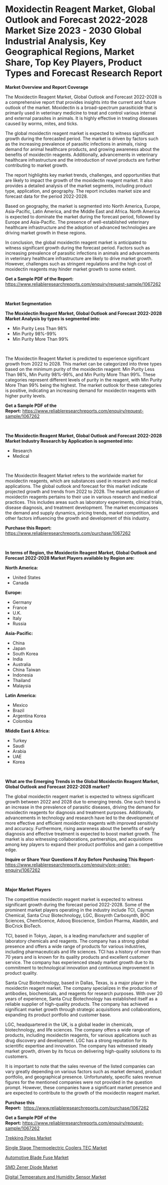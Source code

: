 <p><h1>Moxidectin Reagent Market, Global Outlook and Forecast 2022-2028 Market Size 2023 - 2030 Global Industrial Analysis, Key Geographical Regions, Market Share, Top Key Players, Product Types and Forecast Research Report</h1></p><p><strong>Market Overview and Report Coverage</strong></p>
<p><p>The Moxidectin Reagent Market, Global Outlook and Forecast 2022-2028 is a comprehensive report that provides insights into the current and future outlook of the market. Moxidectin is a broad-spectrum parasiticide that is primarily used in veterinary medicine to treat and control various internal and external parasites in animals. It is highly effective in treating diseases caused by worms, mites, and ticks.</p><p>The global moxidectin reagent market is expected to witness significant growth during the forecasted period. The market is driven by factors such as the increasing prevalence of parasitic infections in animals, rising demand for animal healthcare products, and growing awareness about the benefits of moxidectin reagents. Additionally, advancements in veterinary healthcare infrastructure and the introduction of novel products are further contributing to market growth.</p><p>The report highlights key market trends, challenges, and opportunities that are likely to impact the growth of the moxidectin reagent market. It also provides a detailed analysis of the market segments, including product type, application, and geography. The report includes market size and forecast data for the period 2022-2028.</p><p>Based on geography, the market is segmented into North America, Europe, Asia-Pacific, Latin America, and the Middle East and Africa. North America is expected to dominate the market during the forecast period, followed by Europe and Asia-Pacific. The presence of well-established veterinary healthcare infrastructure and the adoption of advanced technologies are driving market growth in these regions.</p><p>In conclusion, the global moxidectin reagent market is anticipated to witness significant growth during the forecast period. Factors such as increasing prevalence of parasitic infections in animals and advancements in veterinary healthcare infrastructure are likely to drive market growth. However, challenges such as stringent regulations and the high cost of moxidectin reagents may hinder market growth to some extent.</p></p>
<p><strong>Get a Sample PDF of the Report:</strong> <a href="https://www.reliableresearchreports.com/enquiry/request-sample/1067262">https://www.reliableresearchreports.com/enquiry/request-sample/1067262</a></p>
<p>&nbsp;</p>
<p><strong>Market Segmentation</strong></p>
<p><strong>The Moxidectin Reagent Market, Global Outlook and Forecast 2022-2028 Market Analysis by types is segmented into:</strong></p>
<p><ul><li>Min Purity Less Than 98%</li><li>Min Purity 98%-99%</li><li>Min Purity More Than 99%</li></ul></p>
<p>&nbsp;</p>
<p><p>The Moxidectin Reagent Market is predicted to experience significant growth from 2022 to 2028. This market can be categorized into three types based on the minimum purity of the moxidectin reagent: Min Purity Less Than 98%, Min Purity 98%-99%, and Min Purity More Than 99%. These categories represent different levels of purity in the reagent, with Min Purity More Than 99% being the highest. The market outlook for these categories is positive, indicating an increasing demand for moxidectin reagents with higher purity levels.</p></p>
<p><strong>Get a Sample PDF of the Report:</strong>&nbsp;<a href="https://www.reliableresearchreports.com/enquiry/request-sample/1067262">https://www.reliableresearchreports.com/enquiry/request-sample/1067262</a></p>
<p>&nbsp;</p>
<p><strong>The Moxidectin Reagent Market, Global Outlook and Forecast 2022-2028 Market Industry Research by Application is segmented into:</strong></p>
<p><ul><li>Research</li><li>Medical</li></ul></p>
<p>&nbsp;</p>
<p><p>The Moxidectin Reagent Market refers to the worldwide market for moxidectin reagents, which are substances used in research and medical applications. The global outlook and forecast for this market indicate projected growth and trends from 2022 to 2028. The market application of moxidectin reagents pertains to their use in various research and medical practices. This includes areas such as laboratory experiments, clinical trials, disease diagnosis, and treatment development. The market encompasses the demand and supply dynamics, pricing trends, market competition, and other factors influencing the growth and development of this industry.</p></p>
<p><strong>Purchase this Report:</strong>&nbsp; <a href="https://www.reliableresearchreports.com/purchase/1067262">https://www.reliableresearchreports.com/purchase/1067262</a></p>
<p>&nbsp;</p>
<p><strong>In terms of Region, the Moxidectin Reagent Market, Global Outlook and Forecast 2022-2028 Market Players available by Region are:</strong></p>
<p>
    <p> <strong> North America: </strong>
        <ul>
            <li>United States</li>
            <li>Canada</li>
        </ul>
        </p> 
    <p> <strong> Europe: </strong>
        <ul>
            <li>Germany</li>
            <li>France</li>
            <li>U.K.</li>
            <li>Italy</li>
            <li>Russia</li>
        </ul>
        </p> 
    <p> <strong> Asia-Pacific: </strong>
        <ul>
            <li>China</li>
            <li>Japan</li>
            <li>South Korea</li>
            <li>India</li>
            <li>Australia</li>
            <li>China Taiwan</li>
            <li>Indonesia</li>
            <li>Thailand</li>
            <li>Malaysia</li>
        </ul>
        </p> 
    <p> <strong> Latin America: </strong>
        <ul>
            <li>Mexico</li>
            <li>Brazil</li>
            <li>Argentina Korea</li>
            <li>Colombia</li>
        </ul>
        </p> 
    <p> <strong> Middle East & Africa: </strong>
        <ul>
            <li>Turkey</li>
            <li>Saudi</li>
            <li>Arabia</li>
            <li>UAE</li>
            <li>Korea</li>
        </ul>
    </p>
    </p>
<p>&nbsp;</p>
<p><strong>What are the Emerging Trends in the Global Moxidectin Reagent Market, Global Outlook and Forecast 2022-2028 market?</strong></p>
<p><p>The global moxidectin reagent market is expected to witness significant growth between 2022 and 2028 due to emerging trends. One such trend is an increase in the prevalence of parasitic diseases, driving the demand for moxidectin reagents for diagnosis and treatment purposes. Additionally, advancements in technology and research have led to the development of more effective and efficient moxidectin reagents with improved sensitivity and accuracy. Furthermore, rising awareness about the benefits of early diagnosis and effective treatment is expected to boost market growth. The market is also witnessing collaborations, partnerships, and acquisitions among key players to expand their product portfolios and gain a competitive edge.</p></p>
<p><strong>Inquire or Share Your Questions If Any Before Purchasing This Report</strong>- <a href="https://www.reliableresearchreports.com/enquiry/pre-order-enquiry/1067262">https://www.reliableresearchreports.com/enquiry/pre-order-enquiry/1067262</a></p>
<p>&nbsp;</p>
<p><strong>Major Market Players</strong></p>
<p><p>The competitive moxidectin reagent market is expected to witness significant growth during the forecast period 2022-2028. Some of the prominent market players operating in the industry include TCI, Cayman Chemical, Santa Cruz Biotechnology, LGC, Biosynth Carbosynth, BOC Sciences, ChemScence, Adooq Bioscience, SimSon Pharma, Aladdin, and BioCrick BioTech.</p><p>TCI, based in Tokyo, Japan, is a leading manufacturer and supplier of laboratory chemicals and reagents. The company has a strong global presence and offers a wide range of products for various industries, including pharmaceuticals and life sciences. TCI has a history of more than 70 years and is known for its quality products and excellent customer service. The company has experienced steady market growth due to its commitment to technological innovation and continuous improvement in product quality.</p><p>Santa Cruz Biotechnology, based in Dallas, Texas, is a major player in the moxidectin reagent market. The company specializes in the production of antibodies, biochemicals, and reagents for research purposes. With over 20 years of experience, Santa Cruz Biotechnology has established itself as a reliable supplier of high-quality products. The company has achieved significant market growth through strategic acquisitions and collaborations, expanding its product portfolio and customer base.</p><p>LGC, headquartered in the UK, is a global leader in chemicals, biotechnology, and life sciences. The company offers a wide range of products, including moxidectin reagents, for various applications such as drug discovery and development. LGC has a strong reputation for its scientific expertise and innovation. The company has witnessed steady market growth, driven by its focus on delivering high-quality solutions to its customers.</p><p>It is important to note that the sales revenue of the listed companies can vary greatly depending on various factors such as market demand, product portfolio, and geographical presence. Unfortunately, specific sales revenue figures for the mentioned companies were not provided in the question prompt. However, these companies have a significant market presence and are expected to contribute to the growth of the moxidectin reagent market.</p></p>
<p><strong>Purchase this Report:</strong>&nbsp;&nbsp;<a href="https://www.reliableresearchreports.com/purchase/1067262">https://www.reliableresearchreports.com/purchase/1067262</a></p>
<p></p>
<p><strong>Get a Sample PDF of the Report:</strong>&nbsp;<a href="https://www.reliableresearchreports.com/enquiry/request-sample/1067262">https://www.reliableresearchreports.com/enquiry/request-sample/1067262</a></p>
<p><p><a href="https://medium.com/@ashlybednar2023/trekking-poles-market-size-growth-forecast-2023-2030-4f49a2e5ade1">Trekking Poles Market</a></p><p><a href="https://www.reportprime.com/single-stage-thermoelectric-coolers-tec-r5244">Single Stage Thermoelectric Coolers TEC Market</a></p><p><a href="https://www.linkedin.com/pulse/automotive-blade-fuse-market-research-report-unlocks-analysis-e4uwe/">Automotive Blade Fuse Market</a></p><p><a href="https://www.linkedin.com/pulse/smd-zener-diode-market-research-report-provides-thorough-gtwje/">SMD Zener Diode Market</a></p><p><a href="https://www.reportprime.com/digital-temperature-and-humidity-sensor-r5241">Digital Temperature and Humidity Sensor Market</a></p></p>